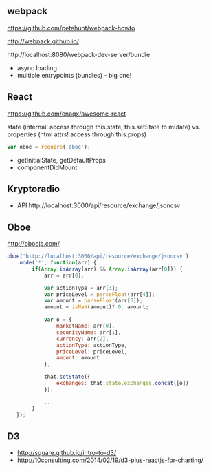 ## webpack

https://github.com/petehunt/webpack-howto

http://webpack.github.io/

http://localhost:8080/webpack-dev-server/bundle

* async loading
* multiple entrypoints (bundles) - big one!

## React

https://github.com/enaqx/awesome-react

state (internal! access through this.state, this.setState to mutate)
vs.
properties (html attrs! access through this.props)

```js
var oboe = require('oboe');
```

* getInitialState, getDefaultProps
* componentDidMount

## Kryptoradio

* API http://localhost:3000/api/resource/exchange/jsoncsv

## Oboe

http://oboejs.com/

```js
oboe('http://localhost:3000/api/resource/exchange/jsoncsv')
   .node('*', function(arr) {
        if(Array.isArray(arr) && Array.isArray(arr[0])) {
            arr = arr[0];

            var actionType = arr[3];
            var priceLevel = parseFloat(arr[4]);
            var amount = parseFloat(arr[5]);
            amount = isNaN(amount)? 0: amount;

            var o = {
                marketName: arr[0],
                securityName: arr[1],
                currency: arr[2],
                actionType: actionType,
                priceLevel: priceLevel,
                amount: amount
            };

            that.setState({
                exchanges: that.state.exchanges.concat([o])
            });

            ...
        }
   });
```

## D3

* http://square.github.io/intro-to-d3/
* http://10consulting.com/2014/02/19/d3-plus-reactjs-for-charting/
